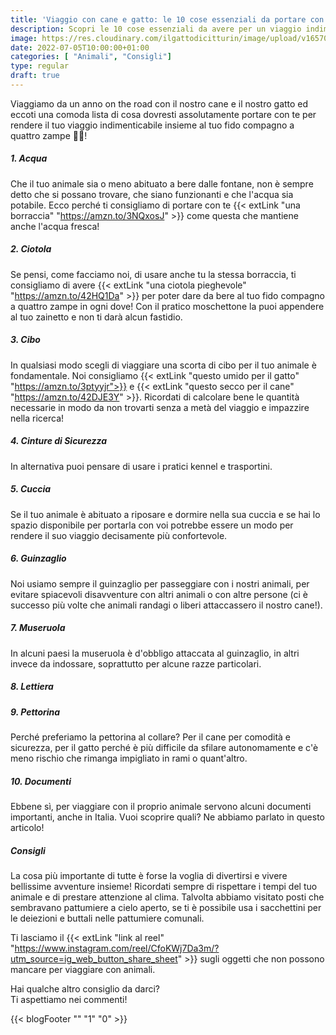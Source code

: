 ```yaml
---
title: 'Viaggio con cane e gatto: le 10 cose essenziali da portare con te!'
description: Scopri le 10 cose essenziali da avere per un viaggio indimenticabile con il tuo animale! Leggi il nostro articolo per pianificare al meglio la tua avventura.
image: https://res.cloudinary.com/ilgattodicitturin/image/upload/v1657024162/Articoli/10_cose_per_un_viaggio_ontheroad_udittt.jpg
date: 2022-07-05T10:00:00+01:00
categories: [ "Animali", "Consigli"]
type: regular
draft: true
---
```


Viaggiamo da un anno on the road con il nostro cane e il nostro gatto ed eccoti una comoda lista di cosa dovresti assolutamente portare con te per rendere il tuo viaggio indimenticabile insieme al tuo fido compagno a quattro zampe 🐶🐱!

##### 1. Acqua
Che il tuo animale sia o meno abituato a bere dalle fontane, non è sempre detto che si possano trovare, che siano funzionanti e che l'acqua sia potabile.
Ecco perché ti consigliamo di portare con te {{< extLink "una borraccia" "https://amzn.to/3NQxosJ" >}} come questa che mantiene anche l'acqua fresca!


##### 2. Ciotola
Se pensi, come facciamo noi, di usare anche tu la stessa borraccia, ti consigliamo di avere {{< extLink "una ciotola pieghevole" "https://amzn.to/42HQ1Da" >}} per poter dare da bere al tuo fido compagno a quattro zampe in ogni dove! Con il pratico moschettone la puoi appendere al tuo zainetto e non ti darà alcun fastidio. 

##### 3. Cibo
In qualsiasi modo scegli di viaggiare una scorta di cibo per il tuo animale è fondamentale.
Noi consigliamo {{< extLink "questo umido per il gatto" "https://amzn.to/3ptyyjr">}} e {{< extLink "questo secco per il cane" "https://amzn.to/42DJE3Y" >}}. Ricordati di calcolare bene le quantità necessarie in modo da non trovarti senza a metà del viaggio e impazzire nella ricerca!

##### 4. Cinture di Sicurezza 
<!-- Se come noi viaggi on the road, in auto o camper o van, ti consigliamo di assicurare con pratiche cinture di sicurezza il tuo animale, in modo da evitare spiacevoli incidenti. link -->
In alternativa puoi pensare di usare i pratici kennel e trasportini.


##### 5. Cuccia
Se il tuo animale è abituato a riposare e dormire nella sua cuccia e se hai lo spazio disponibile per portarla con voi potrebbe essere un modo per rendere il suo viaggio decisamente più confortevole. 
<!-- Noi usiamo dei cuscini come questi link -->


##### 6. Guinzaglio
Noi usiamo sempre il guinzaglio per passeggiare con i nostri animali, per evitare spiacevoli disavventure con altri animali o con altre persone (ci è successo più volte che animali randagi o liberi attaccassero il nostro cane!).
<!-- Per il nostro cane usiamo questo tutti i giorni e questo per le avventure in acqua, mentre per Sakè un modello come questo. -->


##### 7. Museruola
In alcuni paesi la museruola è d'obbligo attaccata al guinzaglio, in altri invece da indossare, soprattutto per alcune razze particolari. 


##### 8. Lettiera
<!-- Se come noi viaggi con un gatto ti consigliamo di avere una lettiera a bordo per le emergenze! Sakè ha imparato a fare i suoi bisogni anche nella natura, ma la sua lettiera è incastrata sotto al tavolo della dinette del van, sempre a disposizione per lui e senza dare alcun fastidio a noi.  -->


##### 9. Pettorina 
Perché preferiamo la pettorina al collare?
Per il cane per comodità e sicurezza, per il gatto perché è più difficile da sfilare autonomamente e c'è meno rischio che rimanga impigliato in rami o quant'altro.
<!-- Per i nostri animali usiamo queste -->


##### 10. Documenti
Ebbene sì, per viaggiare con il proprio animale servono alcuni documenti importanti, anche in Italia. 
Vuoi scoprire quali? 
Ne abbiamo parlato in questo articolo!


##### Consigli
La cosa più importante di tutte è forse la voglia di divertirsi e vivere bellissime avventure insieme!
Ricordati sempre di rispettare i tempi del tuo animale e di prestare attenzione al clima.
Talvolta abbiamo visitato posti che sembravano pattumiere a cielo aperto, se ti è possibile usa i sacchettini per le deiezioni e buttali nelle pattumiere comunali. 



Ti lasciamo il {{< extLink "link al reel" "https://www.instagram.com/reel/CfoKWj7Da3m/?utm_source=ig_web_button_share_sheet" >}} sugli oggetti che non possono mancare per viaggiare con animali. 

Hai qualche altro consiglio da darci?   
Ti aspettiamo nei commenti!

{{< blogFooter "" "1" "0" >}}